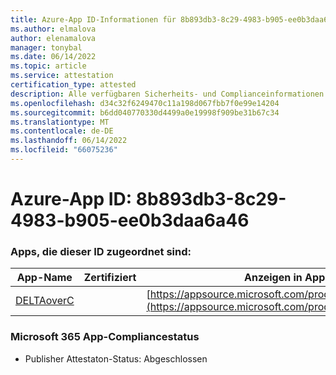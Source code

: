 ```yaml
---
title: Azure-App ID-Informationen für 8b893db3-8c29-4983-b905-ee0b3daa6a46
ms.author: elmalova
author: elenamalova
manager: tonybal
ms.date: 06/14/2022
ms.topic: article
ms.service: attestation
certification_type: attested
description: Alle verfügbaren Sicherheits- und Complianceinformationen für 8b893db3-8c29-4983-b905-ee0b3daa6a46.
ms.openlocfilehash: d34c32f6249470c11a198d067fbb7f0e99e14204
ms.sourcegitcommit: b6dd040770330d4499a0e19998f909be31b67c34
ms.translationtype: MT
ms.contentlocale: de-DE
ms.lasthandoff: 06/14/2022
ms.locfileid: "66075236"
---
```

# <a name="azure-app-id-8b893db3-8c29-4983-b905-ee0b3daa6a46"></a>Azure-App ID: 8b893db3-8c29-4983-b905-ee0b3daa6a46


### <a name="apps-associated-with-this-id"></a>Apps, die dieser ID zugeordnet sind:
| **App-Name** | **Zertifiziert** | **Anzeigen in AppSource** |
|--------------|---------------|-----------------------|
| [DELTAoverC](../forward/WA200003286.md) |  | [https://appsource.microsoft.com/product/office/WA200003286](https://appsource.microsoft.com/product/office/WA200003286) |

### <a name="microsoft-365-app-compliance-status"></a>Microsoft 365 App-Compliancestatus
- Publisher Attestaton-Status: Abgeschlossen
